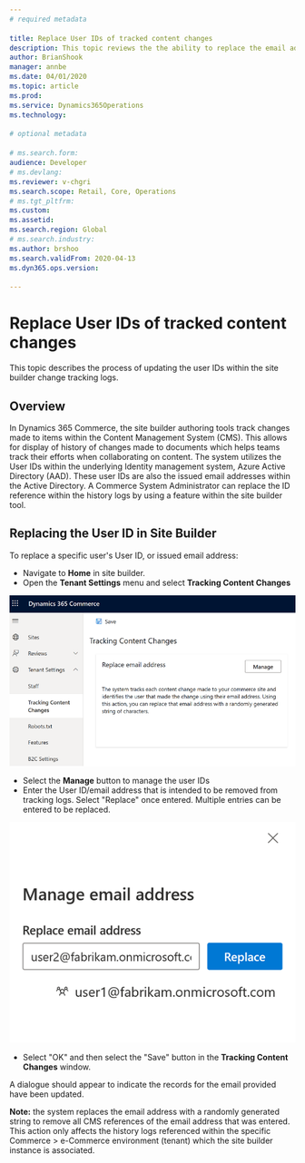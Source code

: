 ```yaml
---
# required metadata

title: Replace User IDs of tracked content changes
description: This topic reviews the the ability to replace the email address User IDs in the change tracking logs within site builder. 
author: BrianShook
manager: annbe
ms.date: 04/01/2020
ms.topic: article
ms.prod: 
ms.service: Dynamics365Operations
ms.technology: 

# optional metadata

# ms.search.form: 
audience: Developer
# ms.devlang: 
ms.reviewer: v-chgri
ms.search.scope: Retail, Core, Operations
# ms.tgt_pltfrm: 
ms.custom: 
ms.assetid: 
ms.search.region: Global
# ms.search.industry: 
ms.author: brshoo
ms.search.validFrom: 2020-04-13
ms.dyn365.ops.version: 

---
```


# Replace User IDs of tracked content changes

This topic describes the process of updating the user IDs within the site builder change tracking logs. 

## Overview
In Dynamics 365 Commerce, the site builder authoring tools track changes made to items within the Content Management System (CMS). This allows for display of history of changes made to documents which helps teams track their efforts when collaborating on content. The system utilizes the User IDs within the underlying Identity management system, Azure Active Directory (AAD). These user IDs are also the issued email addresses within the Active Directory. A Commerce System Administrator can replace the ID reference within the history logs by using a feature within the site builder tool.

## Replacing the User ID in Site Builder
To replace a specific user's User ID, or issued email address:

- Navigate to **Home** in site builder.
- Open the **Tenant Settings** menu and select **Tracking Content Changes**

![Tracking Content Changes menu](./media/TrackingContentChanges.png)

- Select the **Manage** button to manage the user IDs
- Enter the User ID/email address that is intended to be removed from tracking logs. Select "Replace" once entered. Multiple entries can be entered to be replaced.

![Interface with examples to replace an email address](./media/ReplaceEmailAddress.png)

- Select "OK" and then select the "Save" button in the **Tracking Content Changes** window.

A dialogue should appear to indicate the records for the email provided have been updated. 

**Note:** the system replaces the email address with a randomly generated string to remove all CMS references of the email address that was entered. This action only affects the history logs referenced within the specific Commerce > e-Commerce environment (tenant) which the site builder instance is associated.
